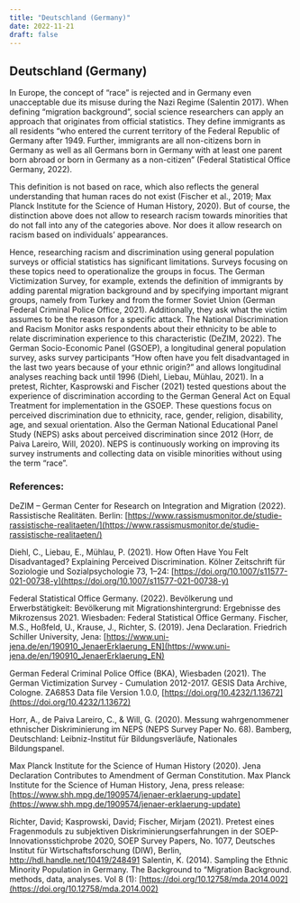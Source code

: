 ```yaml
---
title: "Deutschland (Germany)"
date: 2022-11-21
draft: false
---
```

## Deutschland (Germany)
In Europe, the concept of “race” is rejected and in Germany even unacceptable due its misuse during the Nazi Regime (Salentin 2017). When defining “migration 
background”, social science researchers can apply an approach that originates from official statistics. They define immigrants as all residents “who entered the 
current territory of the Federal Republic of Germany after 1949. Further, immigrants are all non-citizens born in Germany as well as all Germans born in Germany 
with  at least one parent born abroad or born in Germany as a non-citizen” (Federal Statistical Office Germany, 2022).

This definition is not based on race, which also reflects the general understanding that human races do not exist (Fischer et al., 2019; Max Planck Institute 
for  the Science of Human History, 2020). But of course, the distinction above does not allow to research racism towards minorities that do not fall into any of 
the categories above. Nor does it allow research on racism based on individuals’ appearances.

Hence, researching racism and discrimination using general population surveys or official statistics has significant limitations. Surveys focusing on these 
topics need to operationalize the groups in focus. The German Victimization Survey, for example, extends the definition of immigrants by adding parental 
migration background and by specifying important migrant groups, namely from Turkey and from the former Soviet Union (German Federal Criminal Police Office, 
2021). Additionally, they ask what the victim assumes to be the reason for a specific attack. The National Discrimination and Racism Monitor asks respondents 
about their ethnicity to be able to relate discrimination experience to this characteristic (DeZIM, 2022). The German Socio-Economic Panel (GSOEP), a 
longitudinal general population survey, asks survey participants “How often have you felt disadvantaged in the last two years because of your ethnic origin?” 
and allows longitudinal analyses reaching back until 1996 (Diehl, Liebau, Mühlau, 2021). In a pretest, Richter, Kasprowski and Fischer (2021) tested questions 
about the experience of discrimination according to the German General Act on Equal Treatment for implementation in the GSOEP. These questions focus on 
perceived discrimination due to ethnicity, race, gender, religion, disability, age, and sexual orientation. Also the German National Educational Panel Study 
(NEPS) asks about perceived discrimination since 2012 (Horr, de Paiva Lareiro, Will, 2020). NEPS is continuously working on improving its survey instruments and 
collecting data on visible minorities without using the term “race”. 
 
### References:
DeZIM – German Center for Research on Integration and Migration (2022). Rassistische Realitäten. Berlin: [https://www.rassismusmonitor.de/studie-rassistische-realitaeten/](https://www.rassismusmonitor.de/studie-rassistische-realitaeten/)

Diehl, C., Liebau, E., Mühlau, P. (2021). How Often Have You Felt Disadvantaged? Explaining Perceived Discrimination. Kölner Zeitschrift für Soziologie und Sozialpsychologie 73, 1–24: [https://doi.org/10.1007/s11577-021-00738-y](https://doi.org/10.1007/s11577-021-00738-y) 

Federal Statistical Office Germany. (2022). Bevölkerung und Erwerbstätigkeit: Bevölkerung mit Migrationshintergrund: Ergebnisse des Mikrozensus 2021. Wiesbaden: Federal Statistical Office Germany.
Fischer, M.S., Hoßfeld, U., Krause, J., Richter, S. (2019). Jena Declaration. Friedrich Schiller University, Jena: [https://www.uni-jena.de/en/190910_JenaerErklaerung_EN](https://www.uni-jena.de/en/190910_JenaerErklaerung_EN)

German Federal Criminal Police Office (BKA), Wiesbaden (2021). The German Victimization Survey - Cumulation 2012-2017. GESIS Data Archive, Cologne. ZA6853 Data file Version 1.0.0, [https://doi.org/10.4232/1.13672](https://doi.org/10.4232/1.13672)

Horr, A., de Paiva Lareiro, C., & Will, G. (2020). Messung wahrgenommener ethnischer Diskriminierung im NEPS (NEPS Survey Paper No. 68). Bamberg, Deutschland: Leibniz-Institut für Bildungsverläufe, Nationales Bildungspanel. [](https://doi.org/10.5157/NEPS:SP68:1.0) 

Max Planck Institute for the Science of Human History (2020). Jena Declaration Contributes to Amendment of German Constitution. Max Planck Institute for the Science of Human History, Jena, press release: [https://www.shh.mpg.de/1909574/jenaer-erklaerung-update](https://www.shh.mpg.de/1909574/jenaer-erklaerung-update)

Richter, David; Kasprowski, David; Fischer, Mirjam (2021). Pretest eines Fragenmoduls zu subjektiven Diskriminierungserfahrungen in der SOEP-Innovationsstichprobe 2020, SOEP Survey Papers, No. 1077, Deutsches Institut für Wirtschaftsforschung (DIW), Berlin, http://hdl.handle.net/10419/248491
Salentin, K. (2014). Sampling the Ethnic Minority Population in Germany. The Background to “Migration Background. methods, data, analyses. Vol 8 (1): [https://doi.org/10.12758/mda.2014.002](https://doi.org/10.12758/mda.2014.002)

